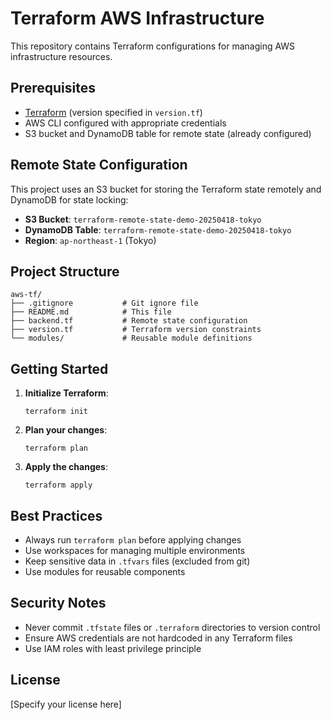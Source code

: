 # Terraform AWS Infrastructure

This repository contains Terraform configurations for managing AWS infrastructure resources.

## Prerequisites

- [Terraform](https://www.terraform.io/downloads.html) (version specified in `version.tf`)
- AWS CLI configured with appropriate credentials
- S3 bucket and DynamoDB table for remote state (already configured)

## Remote State Configuration

This project uses an S3 bucket for storing the Terraform state remotely and DynamoDB for state locking:

- **S3 Bucket**: `terraform-remote-state-demo-20250418-tokyo`
- **DynamoDB Table**: `terraform-remote-state-demo-20250418-tokyo`
- **Region**: `ap-northeast-1` (Tokyo)

## Project Structure

```
aws-tf/
├── .gitignore           # Git ignore file
├── README.md            # This file
├── backend.tf           # Remote state configuration
├── version.tf           # Terraform version constraints
└── modules/             # Reusable module definitions
```

## Getting Started

1. **Initialize Terraform**:
   ```
   terraform init
   ```

2. **Plan your changes**:
   ```
   terraform plan
   ```

3. **Apply the changes**:
   ```
   terraform apply
   ```

## Best Practices

- Always run `terraform plan` before applying changes
- Use workspaces for managing multiple environments
- Keep sensitive data in `.tfvars` files (excluded from git)
- Use modules for reusable components

## Security Notes

- Never commit `.tfstate` files or `.terraform` directories to version control
- Ensure AWS credentials are not hardcoded in any Terraform files
- Use IAM roles with least privilege principle

## License

[Specify your license here] 